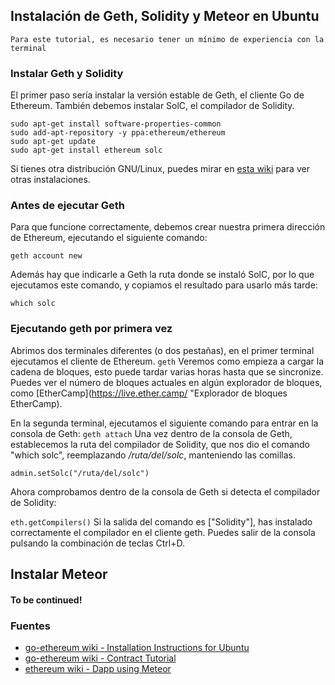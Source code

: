## Instalación de Geth, Solidity y Meteor en Ubuntu
                                                                                                                                                                                                                                                                                                                                                                                                                                                                 
`Para este tutorial, es necesario tener un mínimo de experiencia con la terminal` 

### Instalar Geth y Solidity
El primer paso sería instalar la versión estable de Geth, el cliente Go de Ethereum. También debemos instalar SolC, el compilador de Solidity.
```
sudo apt-get install software-properties-common
sudo add-apt-repository -y ppa:ethereum/ethereum
sudo apt-get update
sudo apt-get install ethereum solc
```

Si tienes otra distribución GNU/Linux, puedes mirar en [esta wiki](https://github.com/ethereum/go-ethereum/wiki/Building-Ethereum "Building Ethereum") para ver otras instalaciones.

### Antes de ejecutar Geth

Para que funcione correctamente, debemos crear nuestra primera dirección de Ethereum, ejecutando el siguiente comando:
  
``geth account new``
  
Además hay que indicarle a Geth la ruta donde se instaló SolC, por lo que ejecutamos este comando, y copiamos el resultado para usarlo más tarde:  
  
``which solc``

### Ejecutando geth por primera vez 

Abrimos dos terminales diferentes (o dos pestañas), en el primer terminal ejecutamos el cliente de Ethereum.
``geth``
Veremos como empieza a cargar la cadena de bloques, esto puede tardar varias horas hasta que se sincronize. Puedes ver el número de bloques actuales en algún explorador de bloques, como [EtherCamp](https://live.ether.camp/ "Explorador de bloques EtherCamp). 

En la segunda terminal, ejecutamos el siguiente comando para entrar en la consola de Geth:
``geth attach``
Una vez dentro de la consola de Geth, establecemos la ruta del compilador de Solidity, que nos dio el comando "which solc", reemplazando */ruta/del/solc*, manteniendo las comillas.

``admin.setSolc("/ruta/del/solc")``

Ahora comprobamos dentro de la consola de Geth si detecta el compilador de Solidity:

``eth.getCompilers()``
Si la salida del comando es ["Solidity"], has instalado correctamente el compilador en el cliente geth. Puedes salir de la consola pulsando la combinación de teclas Ctrl+D.
  
## Instalar Meteor 

#### To be continued!

### Fuentes
* [ go-ethereum wiki - Installation Instructions for Ubuntu](https://github.com/ethereum/go-ethereum/wiki/Installation-Instructions-for-Ubuntu) 
* [go-ethereum wiki - Contract Tutorial](https://github.com/ethereum/go-ethereum/wiki/Contract-Tutorial) 
* [ ethereum wiki - Dapp using Meteor ](https://github.com/ethereum/wiki/wiki/Dapp-using-Meteor) 
